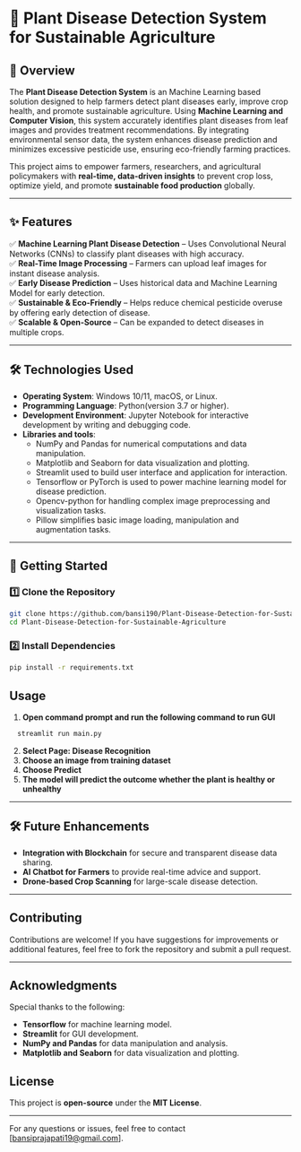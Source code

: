# **🌱 Plant Disease Detection System for Sustainable Agriculture**  

## **📌 Overview**  
The **Plant Disease Detection System** is an Machine Learning based solution designed to help farmers detect plant diseases early, improve crop health, and promote sustainable agriculture. Using **Machine Learning and Computer Vision**, this system accurately identifies plant diseases from leaf images and provides treatment recommendations. By integrating environmental sensor data, the system enhances disease prediction and minimizes excessive pesticide use, ensuring eco-friendly farming practices.  

This project aims to empower farmers, researchers, and agricultural policymakers with **real-time, data-driven insights** to prevent crop loss, optimize yield, and promote **sustainable food production** globally.  

---

## **✨ Features**  
✅ **Machine Learning Plant Disease Detection** – Uses Convolutional Neural Networks (CNNs) to classify plant diseases with high accuracy.  
✅ **Real-Time Image Processing** – Farmers can upload leaf images for instant disease analysis.  
✅ **Early Disease Prediction** – Uses historical data and Machine Learning Model for early detection.   
✅ **Sustainable & Eco-Friendly** – Helps reduce chemical pesticide overuse by offering early detection of disease.  
✅ **Scalable & Open-Source** – Can be expanded to detect diseases in multiple crops.  

---

## **🛠 Technologies Used**  
- **Operating System**: Windows 10/11, macOS, or Linux.
- **Programming Language**: Python(version 3.7 or higher).
- **Development Environment**: Jupyter Notebook for interactive development by writing and debugging code.
- **Libraries and tools**:
  -	NumPy and Pandas for numerical computations and data manipulation.
  -	Matplotlib and Seaborn for data visualization and plotting.
  -	Streamlit used to build user interface and application for interaction.
  -	Tensorflow or PyTorch is used to power machine learning model for disease prediction.
  -	Opencv-python for handling complex image preprocessing and visualization tasks.
  -	Pillow simplifies basic image loading, manipulation and augmentation tasks.
  
---

## **🚀 Getting Started**  
### **1️⃣ Clone the Repository**  
```bash
git clone https://github.com/bansi190/Plant-Disease-Detection-for-Sustainable-Agriculture-.git
cd Plant-Disease-Detection-for-Sustainable-Agriculture
```

### **2️⃣ Install Dependencies**
```bash
pip install -r requirements.txt
```
## **Usage**  
1. **Open command prompt and run the following command to run GUI**
 ```bash
   streamlit run main.py
```
2. **Select Page: Disease Recognition**
3. **Choose an image from training dataset**
4. **Choose Predict**
5. **The model will predict the outcome whether the plant is healthy or unhealthy**

---

## **🛠 Future Enhancements**  
- **Integration with Blockchain** for secure and transparent disease data sharing.  
- **AI Chatbot for Farmers** to provide real-time advice and support.  
- **Drone-based Crop Scanning** for large-scale disease detection.  

---

## **Contributing**  
Contributions are welcome! If you have suggestions for improvements or additional features, feel free to fork the repository and submit a pull request.

---

## **Acknowledgments**
Special thanks to the following:

- **Tensorflow** for machine learning model.
- **Streamlit** for GUI development.
- **NumPy and Pandas** for data manipulation and analysis.
- **Matplotlib and Seaborn** for data visualization and plotting.


## **License**  
This project is **open-source** under the **MIT License**.  

---

For any questions or issues, feel free to contact [bansiprajapati19@gmail.com].

